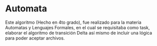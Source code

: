 # Automata

Este algoritmo (Hecho en 4to grado), fue realizado para la materia Automatas y Lenguajes Formales, en el cual se requisitaba como task, elaborar el algoritmo de transición Delta así mismo de incluir una lógica para poder aceptar archivos.
